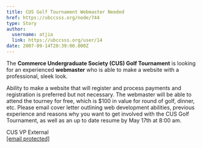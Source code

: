 ```yaml
---
title: CUS Golf Tournament Webmaster Needed 
href: https://ubccsss.org/node/744
type: Story
author:
  username: atjia
  link: https://ubccsss.org/user/14
date: 2007-09-14T20:39:00.000Z
---
```


<div class="field field-name-body field-type-text-with-summary field-label-hidden"><div class="field-items"><div class="field-item even"><p>The <strong>Commerce Undergraduate Society (CUS) Golf Tournament</strong> is looking for an experienced <strong>webmaster</strong> who is able to make a website with a professional, sleek look.</p>
<p>Ability to make a website that will register and process payments and registration is preferred but not necessary.  The webmaster will be able to attend the tourney for free, which is $100 in value for round of golf, dinner, etc.  Please email cover letter outlining web development abilities, previous experience and reasons why you want to get involved with the CUS Golf Tournament, as well as an up to date resume by May 17th at 8:00 am.</p>
<p>CUS VP External<br>
<a href="/cdn-cgi/l/email-protection#e390978694829197cd90979a8f8690a3848e828a8fcd808c8e"><span class="__cf_email__" data-cfemail="1d6e69786a7c6f69336e696471786e5d7a707c7471337e7270">[email&#xA0;protected]</span></a></p>
</div></div></div>    <footer>
          </footer>